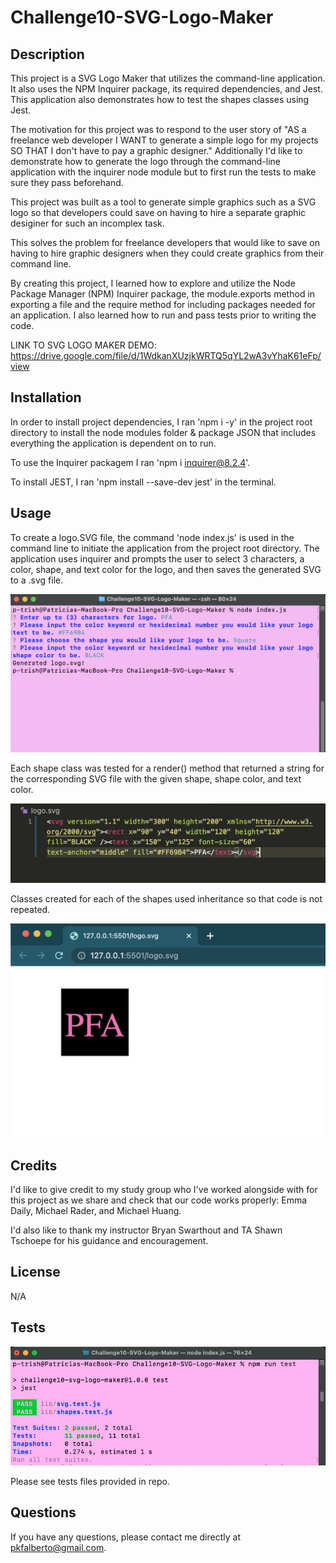 # Challenge10-SVG-Logo-Maker


## Description

This project is a SVG Logo Maker that utilizes the command-line application. It also uses the NPM Inquirer package, its required dependencies, and Jest. This application also demonstrates how to test the shapes classes using Jest. 

The motivation for this project was to respond to the user story of 
"AS a freelance web developer
I WANT to generate a simple logo for my projects
SO THAT I don't have to pay a graphic designer." 
Additionally I'd like to demonstrate how to generate the logo through the command-line application with the inquirer node module but to first run the tests to make sure they pass beforehand.

This project was built as a tool to generate simple graphics such as a SVG logo so that developers could save on having to hire a separate graphic desiginer for such an incomplex task.  

This solves the problem for freelance developers that would like to save on having to hire graphic designers when they could create graphics from their command line.  

By creating this project, I learned how to explore and utilize the Node Package Manager (NPM) Inquirer package, the module.exports method in exporting a file and the require method for including packages needed for an application. I also learned how to run and pass tests prior to writing the code.  

LINK TO SVG LOGO MAKER DEMO: 
https://drive.google.com/file/d/1WdkanXUzjkWRTQ5qYL2wA3vYhaK61eFp/view  

## Installation

In order to install project dependencies, I ran 'npm i -y' in the project root directory to install the node modules folder & package JSON that includes everything the application is dependent on to run.

To use the Inquirer packagem I ran 'npm i inquirer@8.2.4'.

To install JEST, I ran 'npm install --save-dev jest' in the terminal.

## Usage

To create a logo.SVG file, the command 'node index.js' is used in the command line to initiate the application from the project root directory.  The application uses inquirer and prompts the user to select 3 characters, a color, shape, and text color for the logo, and then saves the generated SVG to a .svg file.  

![alt text](./images/HW%2010%20PROMPTED%20QUESTIONS.png)

Each shape class was tested for a render() method that returned a string for the corresponding SVG file with the given shape, shape color, and text color.

![alt text](./images/HW%2010%20String%20Output.png)

Classes created for each of the shapes used inheritance so that code is not repeated. 

![alt text](./images/HW%2010%20SVG%20FILE.png)

## Credits

I'd like to give credit to my study group who I've worked alongside with for this project as we share and check that our code works properly: Emma Daily, Michael Rader, and Michael Huang.

I'd also like to thank my instructor Bryan Swarthout and TA Shawn Tschoepe for his guidance and encouragement. 

## License
N/A

## Tests

![alt text](./images/HW%2010%20PASSED%20TESTS.png)

Please see tests files provided in repo. 

## Questions

If you have any questions, please contact me directly at pkfalberto@gmail.com.  


